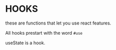 # HOOKS

these are functions that let you use react features.

All hooks prestart with the word `#use`

useState is a hook.
